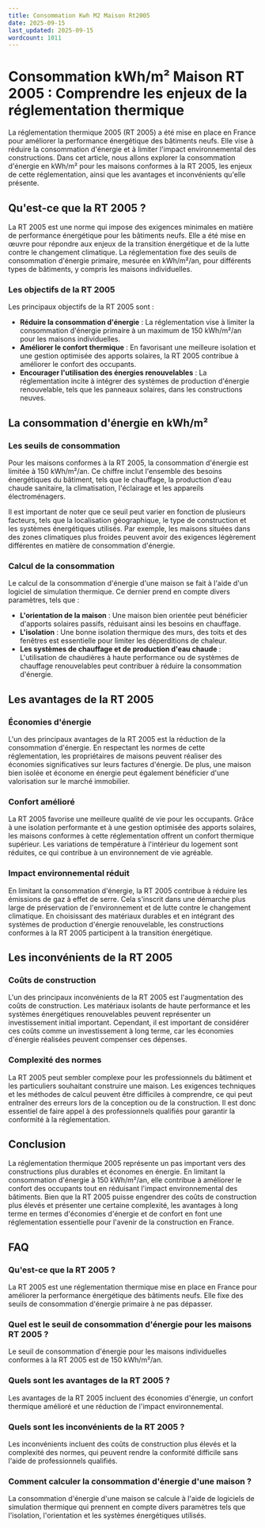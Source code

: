 ```yaml
---
title: Consommation Kwh M2 Maison Rt2005
date: 2025-09-15
last_updated: 2025-09-15
wordcount: 1011
---
```


# Consommation kWh/m² Maison RT 2005 : Comprendre les enjeux de la réglementation thermique

La réglementation thermique 2005 (RT 2005) a été mise en place en France pour améliorer la performance énergétique des bâtiments neufs. Elle vise à réduire la consommation d'énergie et à limiter l'impact environnemental des constructions. Dans cet article, nous allons explorer la consommation d'énergie en kWh/m² pour les maisons conformes à la RT 2005, les enjeux de cette réglementation, ainsi que les avantages et inconvénients qu'elle présente.

## Qu'est-ce que la RT 2005 ?

La RT 2005 est une norme qui impose des exigences minimales en matière de performance énergétique pour les bâtiments neufs. Elle a été mise en œuvre pour répondre aux enjeux de la transition énergétique et de la lutte contre le changement climatique. La réglementation fixe des seuils de consommation d'énergie primaire, mesurée en kWh/m²/an, pour différents types de bâtiments, y compris les maisons individuelles.

### Les objectifs de la RT 2005

Les principaux objectifs de la RT 2005 sont :

- **Réduire la consommation d'énergie** : La réglementation vise à limiter la consommation d'énergie primaire à un maximum de 150 kWh/m²/an pour les maisons individuelles.
- **Améliorer le confort thermique** : En favorisant une meilleure isolation et une gestion optimisée des apports solaires, la RT 2005 contribue à améliorer le confort des occupants.
- **Encourager l'utilisation des énergies renouvelables** : La réglementation incite à intégrer des systèmes de production d'énergie renouvelable, tels que les panneaux solaires, dans les constructions neuves.

## La consommation d'énergie en kWh/m²

### Les seuils de consommation

Pour les maisons conformes à la RT 2005, la consommation d'énergie est limitée à 150 kWh/m²/an. Ce chiffre inclut l'ensemble des besoins énergétiques du bâtiment, tels que le chauffage, la production d'eau chaude sanitaire, la climatisation, l'éclairage et les appareils électroménagers. 

Il est important de noter que ce seuil peut varier en fonction de plusieurs facteurs, tels que la localisation géographique, le type de construction et les systèmes énergétiques utilisés. Par exemple, les maisons situées dans des zones climatiques plus froides peuvent avoir des exigences légèrement différentes en matière de consommation d'énergie.

### Calcul de la consommation

Le calcul de la consommation d'énergie d'une maison se fait à l'aide d'un logiciel de simulation thermique. Ce dernier prend en compte divers paramètres, tels que :

- **L'orientation de la maison** : Une maison bien orientée peut bénéficier d'apports solaires passifs, réduisant ainsi les besoins en chauffage.
- **L'isolation** : Une bonne isolation thermique des murs, des toits et des fenêtres est essentielle pour limiter les déperditions de chaleur.
- **Les systèmes de chauffage et de production d'eau chaude** : L'utilisation de chaudières à haute performance ou de systèmes de chauffage renouvelables peut contribuer à réduire la consommation d'énergie.

## Les avantages de la RT 2005

### Économies d'énergie

L'un des principaux avantages de la RT 2005 est la réduction de la consommation d'énergie. En respectant les normes de cette réglementation, les propriétaires de maisons peuvent réaliser des économies significatives sur leurs factures d'énergie. De plus, une maison bien isolée et économe en énergie peut également bénéficier d'une valorisation sur le marché immobilier.

### Confort amélioré

La RT 2005 favorise une meilleure qualité de vie pour les occupants. Grâce à une isolation performante et à une gestion optimisée des apports solaires, les maisons conformes à cette réglementation offrent un confort thermique supérieur. Les variations de température à l'intérieur du logement sont réduites, ce qui contribue à un environnement de vie agréable.

### Impact environnemental réduit

En limitant la consommation d'énergie, la RT 2005 contribue à réduire les émissions de gaz à effet de serre. Cela s'inscrit dans une démarche plus large de préservation de l'environnement et de lutte contre le changement climatique. En choisissant des matériaux durables et en intégrant des systèmes de production d'énergie renouvelable, les constructions conformes à la RT 2005 participent à la transition énergétique.

## Les inconvénients de la RT 2005

### Coûts de construction

L'un des principaux inconvénients de la RT 2005 est l'augmentation des coûts de construction. Les matériaux isolants de haute performance et les systèmes énergétiques renouvelables peuvent représenter un investissement initial important. Cependant, il est important de considérer ces coûts comme un investissement à long terme, car les économies d'énergie réalisées peuvent compenser ces dépenses.

### Complexité des normes

La RT 2005 peut sembler complexe pour les professionnels du bâtiment et les particuliers souhaitant construire une maison. Les exigences techniques et les méthodes de calcul peuvent être difficiles à comprendre, ce qui peut entraîner des erreurs lors de la conception ou de la construction. Il est donc essentiel de faire appel à des professionnels qualifiés pour garantir la conformité à la réglementation.

## Conclusion

La réglementation thermique 2005 représente un pas important vers des constructions plus durables et économes en énergie. En limitant la consommation d'énergie à 150 kWh/m²/an, elle contribue à améliorer le confort des occupants tout en réduisant l'impact environnemental des bâtiments. Bien que la RT 2005 puisse engendrer des coûts de construction plus élevés et présenter une certaine complexité, les avantages à long terme en termes d'économies d'énergie et de confort en font une réglementation essentielle pour l'avenir de la construction en France.

## FAQ

### Qu'est-ce que la RT 2005 ?

La RT 2005 est une réglementation thermique mise en place en France pour améliorer la performance énergétique des bâtiments neufs. Elle fixe des seuils de consommation d'énergie primaire à ne pas dépasser.

### Quel est le seuil de consommation d'énergie pour les maisons RT 2005 ?

Le seuil de consommation d'énergie pour les maisons individuelles conformes à la RT 2005 est de 150 kWh/m²/an.

### Quels sont les avantages de la RT 2005 ?

Les avantages de la RT 2005 incluent des économies d'énergie, un confort thermique amélioré et une réduction de l'impact environnemental.

### Quels sont les inconvénients de la RT 2005 ?

Les inconvénients incluent des coûts de construction plus élevés et la complexité des normes, qui peuvent rendre la conformité difficile sans l'aide de professionnels qualifiés.

### Comment calculer la consommation d'énergie d'une maison ?

La consommation d'énergie d'une maison se calcule à l'aide de logiciels de simulation thermique qui prennent en compte divers paramètres tels que l'isolation, l'orientation et les systèmes énergétiques utilisés.